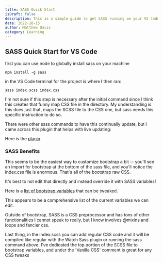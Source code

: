 ```yaml
---
title: SASS Quick Start
isDraft: false
description: This is a simple guide to get SASS running on your VS Code project along with the Live Sass Compiler plugin.
date: 2022-10-15
author: Matthew Davis
category: Learning
---
```


## SASS Quick Start for VS Code

first you can use node to globally install sass on your machine

`npm install -g sass`

in the VS Code terminal for the project is where I then ran:

`sass index.scss index.css`

I'm not sure if this step is necessary after the initial command since I think this creates that funny map CSS file in the directory. My understanding is this does just that, maps the SCSS file to the CSS one, but sass needs this specific instruction to do so.

There were other sass commands to have this continually update, but I came across this plugin that helps with live updating:

Here is the [plugin](https://marketplace.visualstudio.com/items?itemName=ritwickdey.live-sass).

### SASS Benefits

This seems to be the easiest way to customize bootstrap a bit -- you'll see an import for bootstrap at the bottom of the sass file, and you'll notice the index.css file is enormous. That's all of the bootstrap raw CSS.

It's best to not edit that directly and instead override it with SASS variables!

Here is a [list of bootstrap variables](https://github.com/twbs/bootstrap/blob/main/scss/_variables.scss) that can be tweaked.

This appears to be a comprehensive list of the current variables we can edit.

Outside of bootstrap, SASS is a CSS preprocessor and has tons of other functionalities I cannot speak to really, but I know involves @mixins and loops and fancier css.

Last thing, in the index.scss you can add regular CSS code and it will be compiled like regular with the Watch Sass plugin or running the sass command above. I've dedicated the top portion of the SCSS file to bootstrap variables, and under the 'Vanilla CSS' comment is great for any CSS tweaks
